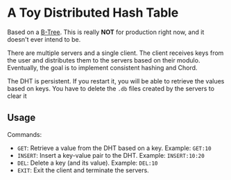 # A Toy Distributed Hash Table

Based on a [B-Tree](https://github.com/baziotis/golang-btree). This is really **NOT** for production
right now, and it doesn't ever intend to be.

There are multiple servers and a single client. The client receives keys from the user
and distributes them to the servers based on their modulo. Eventually, the goal
is to implement consistent hashing and Chord.

The DHT is persistent. If you restart it, you will be able to retrieve the values based on keys.
You have to delete the `.db` files created by the servers to clear it

## Usage

Commands:
- `GET`: Retrieve a value from the DHT based on a key. Example: `GET:10`
- `INSERT`: Insert a key-value pair to the DHT. Example: `INSERT:10:20`
- `DEL`: Delete a key (and its value). Example: `DEL:10`
- `EXIT`: Exit the client and terminate the servers.